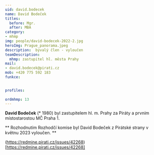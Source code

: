 ```yaml
---
uid: david.bodecek
name: David Bodeček
titles:
  before: Mgr. 
  after: MBA
category:
- mhmp
img: people/david-bodecek-2022-2.jpg
heroImg: Prague_panorama.jpeg
description:  bývalý člen - vyloučen
teamDescription:
  mhmp: zastupitel hl. města Prahy
mail:
- david.bodecek@pirati.cz
mob: +420 775 592 183
funkce: 

  
profiles:
 
ordmhmp: 13
---
```


**David Bodeček** (* 1980) byl zastupitelem hl. m. Prahy za Piráty a prvním místostarostou MČ Praha 1. 

** Rozhodnutím Rozhodčí komise byl David Bodeček z Pirátské strany v květnu 2023 vyloučen. **

(https://redmine.pirati.cz/issues/42268)[https://redmine.pirati.cz/issues/42268]

 
